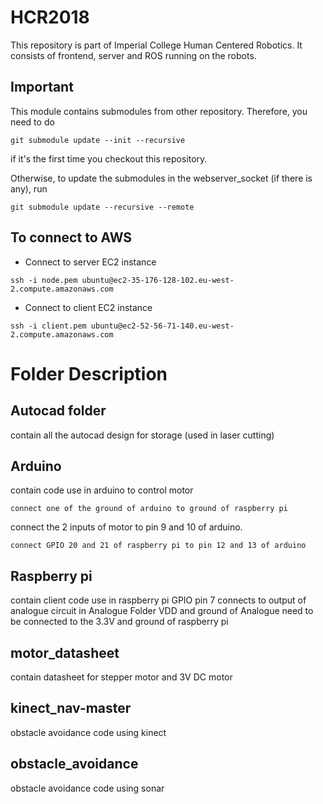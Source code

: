 # HCR2018
This repository is part of Imperial College Human Centered Robotics. It consists of frontend, server and ROS running on the robots.

## Important
This module contains submodules from other repository. Therefore, you need to do

```
git submodule update --init --recursive
```

if it's the first time you checkout this repository. 

Otherwise, to update the submodules in the webserver_socket (if there is any), run 
```
git submodule update --recursive --remote
```

## To connect to AWS
* Connect to server EC2 instance
```
ssh -i node.pem ubuntu@ec2-35-176-128-102.eu-west-2.compute.amazonaws.com
```

* Connect to client EC2 instance
```
ssh -i client.pem ubuntu@ec2-52-56-71-140.eu-west-2.compute.amazonaws.com

```
# Folder Description
## Autocad folder
contain all the autocad design for storage (used in laser cutting)

## Arduino
contain code use in arduino to control motor
```
connect one of the ground of arduino to ground of raspberry pi
```
connect the 2 inputs of motor to pin 9 and 10 of arduino.
```
connect GPIO 20 and 21 of raspberry pi to pin 12 and 13 of arduino
```

## Raspberry pi
contain client code use in raspberry pi 
GPIO pin 7 connects to output of analogue circuit in Analogue Folder
VDD and ground of Analogue need to be connected to the 3.3V and ground of raspberry pi

## motor_datasheet
contain datasheet for stepper motor and 3V DC motor

## kinect_nav-master
obstacle avoidance code using kinect

## obstacle_avoidance
obstacle avoidance code using sonar
